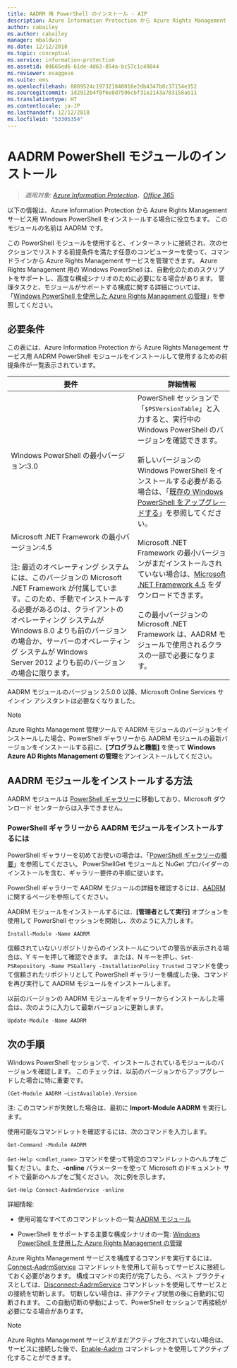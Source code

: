 ```yaml
---
title: AADRM 用 PowerShell のインストール - AIP
description: Azure Information Protection から Azure Rights Management サービス用 Windows PowerShell をインストールする手順です。 このモジュールの名前は AADRM です。
author: cabailey
ms.author: cabailey
manager: mbaldwin
ms.date: 12/12/2018
ms.topic: conceptual
ms.service: information-protection
ms.assetid: 0d665ed6-b1de-4d63-854a-bc57c1c49844
ms.reviewer: esaggese
ms.suite: ems
ms.openlocfilehash: 8809524c197321840016e2db4347b0c37154e352
ms.sourcegitcommit: 1d2912b4f0f6e8d7596cbf31e2143a783158ab11
ms.translationtype: HT
ms.contentlocale: ja-JP
ms.lasthandoff: 12/12/2018
ms.locfileid: "53305354"
---
```

# <a name="installing-the-aadrm-powershell-module"></a>AADRM PowerShell モジュールのインストール

>*適用対象: [Azure Information Protection](https://azure.microsoft.com/pricing/details/information-protection)、[Office 365](https://download.microsoft.com/download/E/C/F/ECF42E71-4EC0-48FF-AA00-577AC14D5B5C/Azure_Information_Protection_licensing_datasheet_EN-US.pdf)*

以下の情報は、Azure Information Protection から Azure Rights Management サービス用 Windows PowerShell をインストールする場合に役立ちます。 このモジュールの名前は AADRM です。

この PowerShell モジュールを使用すると、インターネットに接続され、次のセクションでリストする前提条件を満たす任意のコンピューターを使って、コマンドラインから Azure Rights Management サービスを管理できます。 Azure Rights Management 用の Windows PowerShell は、自動化のためのスクリプトをサポートし、高度な構成シナリオのために必要になる場合があります。 管理タスクと、モジュールがサポートする構成に関する詳細については、「[Windows PowerShell を使用した Azure Rights Management の管理](administer-powershell.md)」を参照してください。

## <a name="prerequisites"></a>必要条件
この表には、Azure Information Protection から Azure Rights Management サービス用 AADRM PowerShell モジュールをインストールして使用するための前提条件が一覧表示されています。

|要件|詳細情報|
|---------------|--------------------|
|Windows PowerShell の最小バージョン:3.0|PowerShell セッションで「`$PSVersionTable`」と入力すると、実行中の Windows PowerShell のバージョンを確認できます。 <br /><br /> 新しいバージョンの Windows PowerShell をインストールする必要がある場合は、「[既存の Windows PowerShell をアップグレードする](/powershell/scripting/setup/installing-windows-powershell#upgrading-existing-windows-powershell)」を参照してください。|
|Microsoft .NET Framework の最小バージョン:4.5<br /><br />注: 最近のオペレーティング システムには、このバージョンの Microsoft .NET Framework が付属しています。このため、手動でインストールする必要があるのは、クライアントのオペレーティング システムが Windows 8.0 よりも前のバージョンの場合か、サーバーのオペレーティング システムが Windows Server 2012 よりも前のバージョンの場合に限ります。|Microsoft .NET Framework の最小バージョンがまだインストールされていない場合は、[Microsoft .NET Framework 4.5](https://www.microsoft.com/download/details.aspx?id=30653) をダウンロードできます。<br /><br />この最小バージョンの Microsoft .NET Framework は、AADRM モジュールで使用されるクラスの一部で必要になります。|

AADRM モジュールのバージョン 2.5.0.0 以降、Microsoft Online Services サインイン アシスタントは必要なくなりました。

> [!NOTE]
> 
> Azure Rights Management 管理ツールで AADRM モジュールのバージョンをインストールした場合、PowerShell ギャラリーから AADRM モジュールの最新バージョンをインストールする前に、**[プログラムと機能]** を使って **Windows Azure AD Rights Management の管理**をアンインストールしてください。


## <a name="how-to-install-the-aadrm-module"></a>AADRM モジュールをインストールする方法

AADRM モジュールは [PowerShell ギャラリー](/powershell/gallery/readme)に移動しており、Microsoft ダウンロード センターからは入手できません。 

### <a name="to-install-the-aadrm-module-from-the-powershell-gallery"></a>PowerShell ギャラリーから AADRM モジュールをインストールするには

PowerShell ギャラリーを初めてお使いの場合は、「[PowerShell ギャラリーの概要](/powershell/gallery/psgallery/psgallery_gettingstarted)」を参照してください。 PowerShellGet モジュールと NuGet プロバイダーのインストールを含む、ギャラリー要件の手順に従います。

PowerShell ギャラリーで AADRM モジュールの詳細を確認するには、[AADRM](https://www.powershellgallery.com/packages/AADRM) に関するページを参照してください。

AADRM モジュールをインストールするには、**[管理者として実行]** オプションを使用して PowerShell セッションを開始し、次のように入力します。

    Install-Module -Name AADRM

信頼されていないリポジトリからのインストールについての警告が表示される場合は、Y キーを押して確認できます。 または、N キーを押し、`Set-PSRepository -Name PSGallery -InstallationPolicy Trusted` コマンドを使って信頼されたリポジトリとして PowerShell ギャラリーを構成した後、コマンドを再び実行して AADRM モジュールをインストールします。  

以前のバージョンの AADRM モジュールをギャラリーからインストールした場合は、次のように入力して最新バージョンに更新します。

    Update-Module -Name AADRM


## <a name="next-steps"></a>次の手順
Windows PowerShell セッションで、インストールされているモジュールのバージョンを確認します。 このチェックは、以前のバージョンからアップグレードした場合に特に重要です。

```
(Get-Module AADRM –ListAvailable).Version
```

注: このコマンドが失敗した場合は、最初に **Import-Module AADRM** を実行します。

使用可能なコマンドレットを確認するには、次のコマンドを入力します。

```
Get-Command -Module AADRM
```

`Get-Help <cmdlet_name>` コマンドを使って特定のコマンドレットのヘルプをご覧ください。また、**-online** パラメーターを使って Microsoft のドキュメント サイトで最新のヘルプをご覧ください。 次に例を示します。

```
Get-Help Connect-AadrmService -online
```

詳細情報:

-   使用可能なすべてのコマンドレットの一覧:[AADRM モジュール](/powershell/aadrm/vlatest/rightsmanagement)

-   PowerShell をサポートする主要な構成シナリオの一覧: [Windows PowerShell を使用した Azure Rights Management の管理](administer-powershell.md)

Azure Rights Management サービスを構成するコマンドを実行するには、[Connect-AadrmService](/powershell/aadrm/vlatest/connect-aadrmservice) コマンドレットを使用して前もってサービスに接続しておく必要があります。 構成コマンドの実行が完了したら、ベスト プラクティスとしては、[Disconnect-AadrmService](/powershell/aadrm/vlatest/disconnect-aadrmservice) コマンドレットを使用してサービスとの接続を切断します。 切断しない場合は、非アクティブ状態の後に自動的に切断されます。 この自動切断の挙動によって、PowerShell セッションで再接続が必要になる場合があります。 

> [!NOTE]
> Azure Rights Management サービスがまだアクティブ化されていない場合は、サービスに接続した後で、[Enable-Aadrm](/powershell/aadrm/vlatest/enable-aadrm) コマンドレットを使用してアクティブ化することができます。

